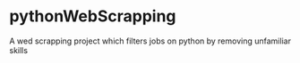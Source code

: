 # pythonWebScrapping
 A wed scrapping project which filters jobs on python by removing unfamiliar skills
